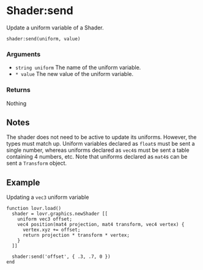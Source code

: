 <!--
category: reference
-->

Shader:send
===

Update a uniform variable of a Shader.

    shader:send(uniform, value)

### Arguments

- `string uniform` The name of the uniform variable.
- `* value` The new value of the uniform variable.

### Returns

Nothing

Notes
---

The shader does not need to be active to update its uniforms.  However, the types must match up.
Uniform variables declared as `float`s must be sent a single number, whereas uniforms declared as
`vec4`s must be sent a table containing 4 numbers, etc.  Note that uniforms declared as `mat4`s can
be sent a `Transform` object.

Example
---

Updating a `vec3` uniform variable

    function lovr.load()
      shader = lovr.graphics.newShader [[
        uniform vec3 offset;
        vec4 position(mat4 projection, mat4 transform, vec4 vertex) {
          vertex.xyz += offset;
          return projection * transform * vertex;
        }
      ]]

      shader:send('offset', { .3, .7, 0 })
    end
